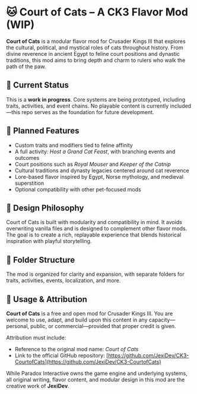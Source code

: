 # 🐱 Court of Cats – A CK3 Flavor Mod (WIP)

**Court of Cats** is a modular flavor mod for Crusader Kings III that explores the cultural, political, and mystical roles of cats throughout history. From divine reverence in ancient Egypt to feline court positions and dynastic traditions, this mod aims to bring depth and charm to rulers who walk the path of the paw.

## 🧱 Current Status
This is a **work in progress**. Core systems are being prototyped, including traits, activities, and event chains. No playable content is currently included—this repo serves as the foundation for future development.

## 🐾 Planned Features
- Custom traits and modifiers tied to feline affinity
- A full activity: *Host a Grand Cat Feast*, with branching events and outcomes
- Court positions such as *Royal Mouser* and *Keeper of the Catnip*
- Cultural traditions and dynasty legacies centered around cat reverence
- Lore-based flavor inspired by Egypt, Norse mythology, and medieval superstition
- Optional compatibility with other pet-focused mods

## 🧠 Design Philosophy
Court of Cats is built with modularity and compatibility in mind. It avoids overwriting vanilla files and is designed to complement other flavor mods. The goal is to create a rich, replayable experience that blends historical inspiration with playful storytelling.

## 📁 Folder Structure
The mod is organized for clarity and expansion, with separate folders for traits, activities, events, localization, and more.

## 📜 Usage & Attribution

**Court of Cats** is a free and open mod for Crusader Kings III. You are welcome to use, adapt, and build upon this content in any capacity—personal, public, or commercial—provided that proper credit is given.

Attribution must include:
- Reference to the original mod name: *Court of Cats*
- Link to the official GitHub repository: [https://github.com/JexiDev/CK3-CourtofCats](https://github.com/JexiDev/CK3-CourtofCats)

While Paradox Interactive owns the game engine and underlying systems, all original writing, flavor content, and modular design in this mod are the creative work of **JexiDev**.
